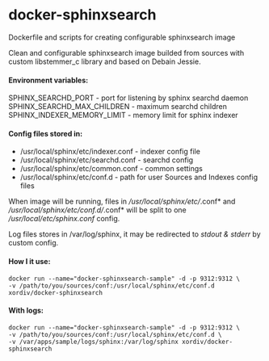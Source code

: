 # docker-sphinxsearch
Dockerfile and scripts for creating configurable sphinxsearch image

Clean and configurable sphinxsearch image builded from sources with custom libstemmer_c library and based on Debain Jessie.

#### Environment variables:

SPHINX_SEARCHD_PORT - port for listening by sphinx searchd daemon
SPHINX_SEARCHD_MAX_CHILDREN - maximum searchd children
SPHINX_INDEXER_MEMORY_LIMIT - memory limit for sphinx indexer

#### Config files stored in:
- /usr/local/sphinx/etc/indexer.conf - indexer config file
- /usr/local/sphinx/etc/searchd.conf - searchd config
- /usr/local/sphinx/etc/common.conf - common settings
- /usr/local/sphinx/etc/conf.d - path for user Sources and Indexes config files

When image will be running, files in */usr/local/sphinx/etc/*.conf* and */usr/local/sphinx/etc/conf.d/*.conf* will be split to one */usr/local/etc/sphinx.conf* config.

Log files stores in /var/log/sphinx, it may be redirected to *stdout & stderr* by custom config.

#### How I it use:
```
docker run --name="docker-sphinxsearch-sample" -d -p 9312:9312 \
-v /path/to/you/sources/conf:/usr/local/sphinx/etc/conf.d xordiv/docker-sphinxsearch
```


#### With logs:
```
docker run --name="docker-sphinxsearch-sample" -d -p 9312:9312 \
-v /path/to/you/sources/conf:/usr/local/sphinx/etc/conf.d \
-v /var/apps/sample/logs/sphinx:/var/log/sphinx xordiv/docker-sphinxsearch
```
